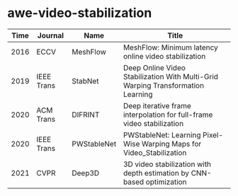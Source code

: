 # awe-video-stabilization

| Time | Journal | Name | Title
|------|---------|------|------------------------------------------------------|
| 2016 | ECCV | MeshFlow | MeshFlow: Minimum latency online video stabilization |
| 2019 | IEEE Trans | StabNet |  Deep Online Video Stabilization With Multi-Grid Warping Transformation Learning |
| 2020 | ACM Trans | DIFRINT | Deep iterative frame interpolation for full-frame video stabilization |
| 2020 | IEEE Trans | PWStableNet | PWStableNet: Learning Pixel-Wise Warping Maps for Video_Stabilization |
| 2021 | CVPR | Deep3D | 3D video stabilization with depth estimation by CNN-based optimization |
